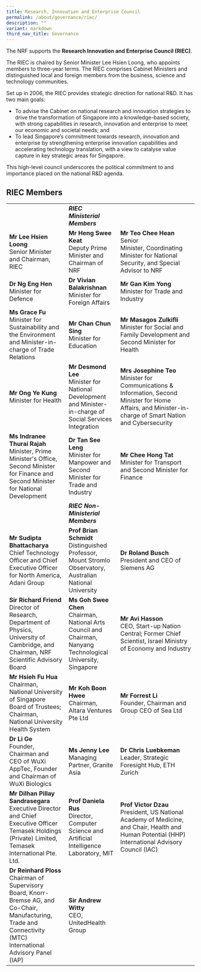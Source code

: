 ```yaml
---
title: Research, Innovation and Enterprise Council
permalink: /about/governance/riec/
description: ""
variant: markdown
third_nav_title: Governance
---
```

The NRF supports the **Research Innovation and Enterprise Council (RIEC)**.

The RIEC is chaired by Senior Minister Lee Hsien Loong, who appoints members to three-year terms. The RIEC comprises Cabinet Ministers and distinguished local and foreign members from the business, science and technology communities.

Set up in 2006, the RIEC provides strategic direction for national R&amp;D. It has two main goals:

* To advise the Cabinet on national research and innovation strategies to drive the transformation of Singapore into a knowledge-based society, with strong capabilities in research, innovation and enterprise to meet our economic and societal needs; and
* To lead Singapore’s commitment towards research, innovation and enterprise by strengthening enterprise innovation capabilities and accelerating technology translation, with a view to catalyse value capture in key strategic areas for Singapore.

This high-level council underscores the political commitment to and importance placed on the national R&amp;D agenda.

## RIEC Members ##

| | |  |
| -------- | -------- | -------- |
||***RIEC Ministerial Members***
| **Mr Lee Hsien Loong** <br>Senior Minister and Chairman, RIEC | **Mr Heng Swee Keat** <br>Deputy Prime Minister and Chairman of NRF | **Mr Teo Chee Hean** <br>Senior Minister,&nbsp;Coordinating Minister for&nbsp;National Security, and&nbsp;Special Advisor to NRF
| **Dr Ng Eng Hen** <br>Minister for Defence | **Dr&nbsp;Vivian Balakrishnan**<br>Minister for Foreign Affairs | **Mr Gan Kim Yong**<br>Minister for Trade and Industry
| **Ms Grace Fu**<br>Minister for Sustainability and the Environment and Minister-in-charge of Trade Relations |**Mr Chan Chun Sing**<br>Minister for Education | **Mr Masagos Zulkifli**<br> Minister for Social and Family Development and Second Minister for Health
| **Mr Ong Ye Kung**<br>Minister for Health | **Mr Desmond Lee**<br>Minister for National Development and Minister-in-charge of Social Services Integration | **Mrs Josephine Teo** <br>Minister for Communications &amp; Information, Second Minister for Home Affairs, and Minister-in-charge of Smart Nation and Cybersecurity
| **Ms Indranee Thurai Rajah** <br>Minister, Prime Minister's Office, Second Minister for Finance and Second Minister for National Development |**Dr Tan See Leng**<br>Minister for Manpower and Second Minister for Trade and Industry | **Mr Chee Hong Tat**<br> Minister for Transport and Second Minister for Finance 
||***RIEC Non-Ministerial Members***||
|**Mr Sudipta Bhattacharya**<br>Chief Technology Officer and Chief Executive Officer for North America, Adani Group | **Prof Brian Schmidt**<br>Distinguished Professor, Mount Stromlo Observatory, Australian National University | **Dr Roland Busch**<br>President and CEO of Siemens AG
| **Sir Richard Friend** <br>Director of Research, Department of Physics, University of Cambridge, and Chairman, NRF Scientific Advisory Board | **Ms Goh Swee Chen**<br>Chairman, National Arts Council and Chairman, Nanyang Technological University, Singapore | **Mr Avi Hasson**<br> CEO, Start-up Nation Central; Former Chief Scientist, Israel Ministry of Economy and Industry 
| **Mr Hsieh Fu Hua**<br>Chairman, National University of Singapore Board of Trustees; Chairman, National University Health System | **Mr Koh Boon Hwee**<br>Chairman, Altara Ventures Pte Ltd | **Mr Forrest Li**<br>Founder, Chairman and Group CEO of Sea Ltd
| **Dr Li Ge** <br>Founder, Chairman and CEO of WuXi AppTec, Founder and Chairman of WuXi Biologics | **Ms Jenny Lee**<br>Managing Partner, Granite Asia | **Dr Chris Luebkeman**<br> Leader, Strategic Foresight Hub, ETH Zurich 
| **Mr Dilhan Pillay Sandrasegara**<br>Executive Director and Chief Executive Officer Temasek Holdings (Private) Limited, Temasek International Pte. Ltd. | **Prof Daniela Rus** <br> Director, Computer Science and Artificial Intelligence Laboratory, MIT | **Prof Victor Dzau** <br> President, US National Academy of Medicine, and Chair, Health and Human Potential (HHP) International Advisory Council (IAC)
| **Dr Reinhard Ploss**<br>Chairman of Supervisory Board, Knorr-Bremse AG, and Co-Chair, Manufacturing, Trade and Connectivity (MTC) International Advisory Panel (IAP) | **Sir Andrew Witty**<br>CEO, UnitedHealth Group